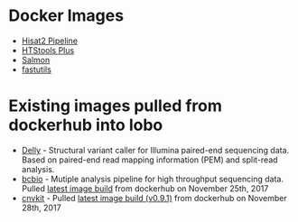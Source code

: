 # Docker Images 
* [Hisat2 Pipeline](https://github.com/mcfonseca-lab/docker/tree/master/hisat2pipeline)
* [HTStools Plus](https://github.com/mcfonseca-lab/docker/tree/master/htstools_plus)
* [Salmon](https://github.com/mcfonseca-lab/docker/tree/master/salmon)
* [fastutils](https://github.com/mcfonseca-lab/docker/tree/master/fastutils)

# Existing images pulled from dockerhub into lobo

* [Delly](https://github.com/dellytools/delly) - Structural variant caller for Illumina paired-end sequencing data. Based on paired-end read mapping information (PEM) and split-read analysis.
* [bcbio](https://github.com/chapmanb/bcbio-nextgen) - Mutiple analysis pipeline for high throughput sequencing data. Pulled [latest image build](https://hub.docker.com/r/bcbio/bcbio/) from dockerhub on November 25th, 2017
* [cnvkit](https://github.com/etal/cnvkit) - Pulled [latest image build (v0.9.1)](https://hub.docker.com/r/etal/cnvkit/) from dockerhub on November 28th, 2017
